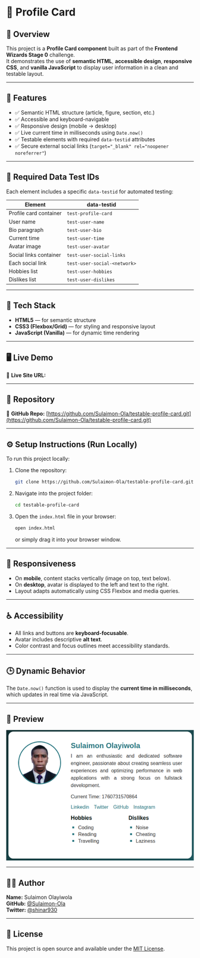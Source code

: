 # 🚀 Profile Card

## 🧠 Overview

This project is a **Profile Card component** built as part of the **Frontend Wizards Stage 0** challenge.  
It demonstrates the use of **semantic HTML**, **accessible design**, **responsive CSS**, and **vanilla JavaScript** to display user information in a clean and testable layout.

---

## 🎯 Features

- ✅ Semantic HTML structure (article, figure, section, etc.)
- ✅ Accessible and keyboard-navigable
- ✅ Responsive design (mobile → desktop)
- ✅ Live current time in milliseconds using `Date.now()`
- ✅ Testable elements with required `data-testid` attributes
- ✅ Secure external social links (`target="_blank" rel="noopener noreferrer"`)

---

## 🧩 Required Data Test IDs

Each element includes a specific `data-testid` for automated testing:

| Element                | data-testid                  |
| ---------------------- | ---------------------------- |
| Profile card container | `test-profile-card`          |
| User name              | `test-user-name`             |
| Bio paragraph          | `test-user-bio`              |
| Current time           | `test-user-time`             |
| Avatar image           | `test-user-avatar`           |
| Social links container | `test-user-social-links`     |
| Each social link       | `test-user-social-<network>` |
| Hobbies list           | `test-user-hobbies`          |
| Dislikes list          | `test-user-dislikes`         |

---

## 🧱 Tech Stack

- **HTML5** — for semantic structure
- **CSS3 (Flexbox/Grid)** — for styling and responsive layout
- **JavaScript (Vanilla)** — for dynamic time rendering

---

## 🖥️ Live Demo

🔗 **Live Site URL:** []()

---

## 📁 Repository

🔗 **GitHub Repo:** [https://github.com/Sulaimon-Ola/testable-profile-card.git](https://github.com/Sulaimon-Ola/testable-profile-card.git)

---

## ⚙️ Setup Instructions (Run Locally)

To run this project locally:

1. Clone the repository:

   ```bash
   git clone https://github.com/Sulaimon-Ola/testable-profile-card.git
   ```

2. Navigate into the project folder:

   ```bash
   cd testable-profile-card
   ```

3. Open the `index.html` file in your browser:
   ```bash
   open index.html
   ```
   or simply drag it into your browser window.

---

## 📱 Responsiveness

- On **mobile**, content stacks vertically (image on top, text below).
- On **desktop**, avatar is displayed to the left and text to the right.
- Layout adapts automatically using CSS Flexbox and media queries.

---

## ♿ Accessibility

- All links and buttons are **keyboard-focusable**.
- Avatar includes descriptive **alt text**.
- Color contrast and focus outlines meet accessibility standards.

---

## 🕒 Dynamic Behavior

The `Date.now()` function is used to display the **current time in milliseconds**, which updates in real time via JavaScript.

---

## 📸 Preview

![Profile Card Screenshot](./assets/images/preview.png)

---

## 👨‍💻 Author

**Name:** Sulaimon Olayiwola  
**GitHub:** [@Sulaimon-Ola](https://github.com/Sulaimon-Ola)  
**Twitter:** [@shinar930](https://twitter.com/yourhandle)

---

## 📜 License

This project is open source and available under the [MIT License](LICENSE).
